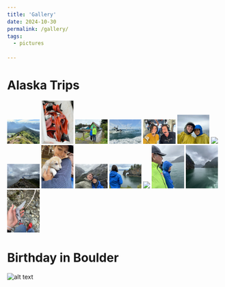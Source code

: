 ```yaml
---
title: 'Gallery'
date: 2024-10-30
permalink: /gallery/
tags:
  - pictures
  
---
```


Alaska Trips 
======
<img src="../_gallery/g_pics/Alaska/7B02737E-91CA-4914-B81F-171007385267.jpg" width="15%"></img> <img src="../_gallery/g_pics/Alaska/8f7d68e8-d8b7-4631-9992-579e445e8a0f.jpg" width="15%"></img> <img src="../_gallery/g_pics/Alaska/850F028D-9423-4FCE-9634-55BA2A051949.jpg" width="15%"></img> <img src="../_gallery/g_pics/Alaska/A4B22891-7AAC-4183-83DA-005CC1620A69.jpg" width="15%"></img> <img src="../_gallery/g_pics/Alaska/ABEF48BE-F36A-44EA-A6D3-5762395E1810.jpg" width="15%"></img> <img src="../_gallery/g_pics/Alaska/D09AC98E-EA0D-467A-B3FE-1A9B0CBADFDD.jpg" width="15%"></img> <img src="../_gallery/g_pics/Alaska/IMG_0859.jpeg" width="15%"></img> <img src="../_gallery/g_pics/Alaska/IMG_5179.jpeg" width="15%"></img> <img src="../_gallery/g_pics/Alaska/IMG_5259.jpeg" width="15%"></img> <img src="../_gallery/g_pics/Alaska/IMG_5291.jpeg" width="15%"></img> <img src="../_gallery/g_pics/Alaska/IMG_6169.JPG" width="15%"></img> <img src="../_gallery/g_pics/Alaska/IMG_6340.jpeg" width="15%"></img> <img src="../_gallery/g_pics/Alaska/IMG_6433.JPG" width="15%"></img> <img src="../_gallery/g_pics/Alaska/IMG_6493.jpeg" width="15%"></img> <img src="../_gallery/g_pics/Alaska/IMG_6516.jpeg" width="15%"></img> 

Birthday in Boulder 
======

![alt text](g_pics/8FA2190C-4ED6-4A85-B7B6-1A7EC348224A_1_105_c.jpeg)